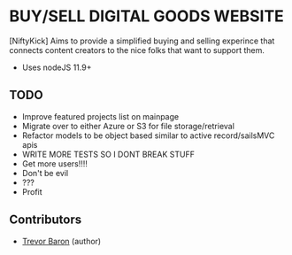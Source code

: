 BUY/SELL DIGITAL GOODS WEBSITE
======================================

[NiftyKick] Aims to provide a simplified buying and selling experince that connects content creators to the nice folks that want to support them.

* Uses nodeJS 11.9+

## TODO

* Improve featured projects list on mainpage
* Migrate over to either Azure or S3 for file storage/retrieval
* Refactor models to be object based similar to active record/sailsMVC apis
* WRITE MORE TESTS SO I DONT BREAK STUFF
* Get more users!!!!
* Don't be evil
* ???
* Profit

## Contributors

- [Trevor Baron](https://github.com/TrevorDev) (author)
